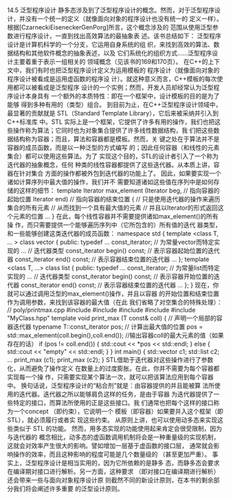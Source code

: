 14.5 泛型程序设计
静多态涉及到了泛型程序设计的概念。然而，对于泛型程序设
计，并没有一个统一的定义（就像面向对象的程序设计也没有统一的
定义一样）。根据[CzarneckiEiseneckerGenPorg]所言，这个概念涉及的
范围从使用泛型参数进行程序设计，一直到找出高效算法的最抽象表
述。该书总结如下：
泛型程序设计是计算机科学的一个分支，它运用自身系统的组
织，来找到高效的算法、数据结构和其他软件概念的抽象表述，以及
它们系统化的组织方式……泛型程序设计主要着重于表示一组相关的
领域概念（见该书的169和170页）。
在C++的上下文中，我们有时也把泛型程序设计定义为运用模板的
程序设计（就像面向对象的程序设计被看成是运用虚函数的程序设
计）。就这种意义而言，C++模板的每次使用都可以被看成是泛型程序
设计的一个实例；然而，开发人员却经常认为泛型程序设计本身具有
一个额外的本质特性：即在一个框架中，设计模板的目的是为了能够
得到多种有用的（类型）组合。
到目前为止，在C++泛型程序设计领域中，最显著的贡献就是
STL（Standard Template Library），它后来被采纳并引入到 C++标准库
中。STL 实际上是一个框架，它提供了许多有用的操作，我们也把这
些操作称为算法；它同时也为对象集合提供了许多线性数据结构，我
们把这些数据结构称为容器；而且，算法和容器都是模板。然而，关
键之处在于算法并不是容器的成员函数，而是以一种泛型的方式编写
的；因此任何容器（和线性的元素集合）都可以使用这些算法。为了
实现这个目的，STL的设计者引入了一个称为迭代器的抽象概念，任何
种类的线性容器都提供了这些迭代器。从本质上讲，容器在针对集合
方面的操作都被外包到迭代器的功能上了。
因此，如果要实现一个诸如计算序列中最大值的操作，我们并不
需要知道诸如这些值在序列中是如何存储的这样的细节：
template <class Iterator>
Iterator max_element (Iterator beg, // 指向容器的起始位置
Iterator end) // 指向容器的结束位置
{
// 只是使用迭代器的操作来遍历集合的所有元素
// 从而找到一个具有最大值的元素
// 并且以Iterator的形式返回这个元素的位置
…
}
在此，每个线性容器并不需要提供诸如max_element()的所有操
作，而只需要提供一个能够遍历序列中（它所包含的）所有值的迭代
器类型，和一些能够创建这类迭代器的成员函数：
namespace std {
template <class T, … >
class vector {
public:
typedef … const_iterator; // 为常量vector而特定实现的
… // 迭代器类型
const_iterator begin() const; // 表示容器起始位置的迭代器
const_iterator end() const; // 表示容器结束位置的迭代器
…
};
template <class T, ...>
class list {
public:
typedef … const_iterator; // 为常量list而特定实现的
… // 迭代器类型
const_iterator begin() const; // 表示容器开始位置的迭代器
const_iterator end() const; // 表示容器结束位置的迭代器
…
};
}
现在，你就可以通过调用泛型的max_element()操作，并且以容器
的开始位置和结束位置作为调用参数，来找到该容器的最大值（在此
我们省略了对空集合的特殊处理）：
// poly/printmax.cpp
#include <vector>
#include <list>
#include <algorithm>
#include <iostream>
#include "MyClass.hpp"
template <typename T>
void print_max (T const& coll)
{
// 声明一个局部的容器迭代器
typename T::const_iterator pos;
// 计算出最大值的位置
pos = std::max_element(coll.begin(),coll.end());
//输出容器coll的最大元素的值（如果存在的话）
if (pos != coll.end()) {
std::cout << *pos << std::endl;
}
else {
std::cout << "empty" << std::endl;
}
}
int main()
{
std::vector<MyClass> c1;
std::list<MyClass> c2;
…
print_max (c1);
print_max (c2);
}
STL借助于迭代器对这些操作进行了参数化，从而避免了操作定义
在数量上的过度膨胀。在此，你并不需要为每个容器都实现每一个操
作，只需要实现某个算法一次，就可以把该算法应用到每个容器中。
换句话说，泛型程序设计的“粘合剂”就是：由容器提供的并且能被算
法所使用的迭代器。迭代器之所以能够肩负这样的任务，是由于容器
为迭代器提供了一些特定的接口，而算法所使用的正是这些接口。我
们通常也把每个这样的接口称为一个concept （即约束），它说明一个
模板（即容器）如果要并入这个框架（即 STL），就必须履行或者实
现这些约束。
从原则上讲，也可以使用动多态来实现这些类似于 STL 的功能。
然而，用多态实现的功能使用起来肯定会很受限制，因为与迭代器的
概念相比，动多态的虚函数调用机制将会是一种重量级的实现机制，
这就会对效率产生很大的影响。譬如增加一层基于虚函数的接口层，
通常就会影响操作的效率，而且这种影响的程度可能是几个数量级的
（甚至更加严重）。
事实上，泛型程序设计是相当实用的，因为它所依赖的是静多
态，而静多态会要求在编译期对接口进行解析。另一方面，这种要求
（即对接口在编译期进行解析）还会带来一些与面向对象程序设计原
则截然不同的新设计原则，在本书的剩余部分我们将会阐述许多重要
的泛型设计原则。
